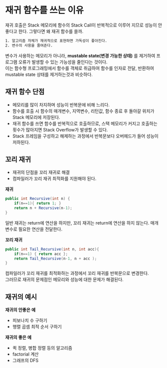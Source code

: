 # 재귀 함수를 쓰는 이유
재귀 호출은 Stack 메모리에 함수의 Stack Call이 반복적으로 이루어 지므로 성능이 안좋다고 한다.
그렇다면 왜 재귀 함수를 쓸까.

```html
1. 알고리즘 자체가 재귀적으로 표현하면 가독성이 좋아진다.
2. 변수의 사용을 줄여준다.
```

변수가 사용하는 메모리가 아니라, **mustable state(변경 가능한 상태)** 를 제거하여 프로그램 오류가 발생할 수 있는
가능성을 줄인다는 것이다.   
이는 함수형 프로그래밍에서 함수를 객체로 취급하여 함수를 인자로 전달, 반환하여 mustable state 상태를 제거하는것과 비슷하다.

## 재귀 함수 단점

- 메모리를 많이 차지하며 성능이 반복문에 비해 느리다.
- 함수를 호출 시 함수의 매개변수, 지역변수, 리턴값, 함수 종료 후 돌아갈 위치가 Stack 메모리에 저장된다.
- 재귀 함수를 쓰면 함수를 반복적으로 호출하므로, 스택 메모리가 커지고 호출하는 횟수가 많아지면 Stack Overflow가 발생할 수 있다.
- Stack 프레임을 구성하고 해제하는 과정에서 반복문보다 오버헤드가 들어 성능이 저하된다.


## 꼬리 재귀

- 재귀의 단점을 꼬리 재귀로 해결
- 컴파일러가 꼬리 재귀 최적화를 지원해야 된다.

**재귀**
```java
public int Recursive(int n) {
    if(n==1){ return 1; }
    return n + Recursive(n-1);
}
```
일반 재귀는 return에 연산을 하지만, 꼬리 재귀는 return에 연산을 하지 않는다. 매개 변수로 필요한 연산을 전달한다.

**꼬리 재귀**
```java
public int Tail_Recursive(int n, int acc){
    if(n==1) { return acc };
    return Tail_Recursive(n-1, n + acc );
}
```

컴파일러가 꼬리 재귀를 최적화하는 과정에서 꼬리 재귀를 반복문으로 변경한다.   
그러므로 재귀의 문제점인 메모리와 성능에 대한 문제가 해결된다.   

## 재귀의 예시

**재귀의 안좋은 예**
- 피보나치 수 구하기
- 행렬 곱셈 최적 순서 구하기

**재귀의 좋은 예**
- 퀵 정렬, 병합 정렬 등의 알고리즘
- factorial 계산
- 그래프의 DFS

